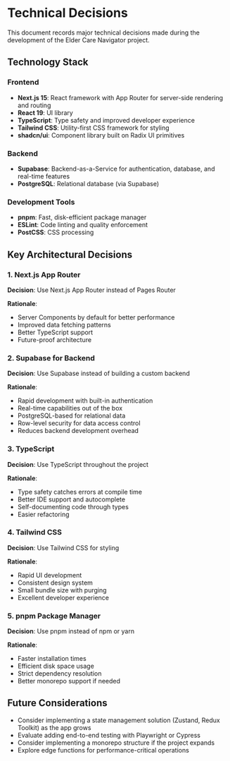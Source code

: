 # Technical Decisions

This document records major technical decisions made during the development of the Elder Care Navigator project.

## Technology Stack

### Frontend
- **Next.js 15**: React framework with App Router for server-side rendering and routing
- **React 19**: UI library
- **TypeScript**: Type safety and improved developer experience
- **Tailwind CSS**: Utility-first CSS framework for styling
- **shadcn/ui**: Component library built on Radix UI primitives

### Backend
- **Supabase**: Backend-as-a-Service for authentication, database, and real-time features
- **PostgreSQL**: Relational database (via Supabase)

### Development Tools
- **pnpm**: Fast, disk-efficient package manager
- **ESLint**: Code linting and quality enforcement
- **PostCSS**: CSS processing

## Key Architectural Decisions

### 1. Next.js App Router
**Decision**: Use Next.js App Router instead of Pages Router

**Rationale**:
- Server Components by default for better performance
- Improved data fetching patterns
- Better TypeScript support
- Future-proof architecture

### 2. Supabase for Backend
**Decision**: Use Supabase instead of building a custom backend

**Rationale**:
- Rapid development with built-in authentication
- Real-time capabilities out of the box
- PostgreSQL-based for relational data
- Row-level security for data access control
- Reduces backend development overhead

### 3. TypeScript
**Decision**: Use TypeScript throughout the project

**Rationale**:
- Type safety catches errors at compile time
- Better IDE support and autocomplete
- Self-documenting code through types
- Easier refactoring

### 4. Tailwind CSS
**Decision**: Use Tailwind CSS for styling

**Rationale**:
- Rapid UI development
- Consistent design system
- Small bundle size with purging
- Excellent developer experience

### 5. pnpm Package Manager
**Decision**: Use pnpm instead of npm or yarn

**Rationale**:
- Faster installation times
- Efficient disk space usage
- Strict dependency resolution
- Better monorepo support if needed

## Future Considerations

- Consider implementing a state management solution (Zustand, Redux Toolkit) as the app grows
- Evaluate adding end-to-end testing with Playwright or Cypress
- Consider implementing a monorepo structure if the project expands
- Explore edge functions for performance-critical operations
